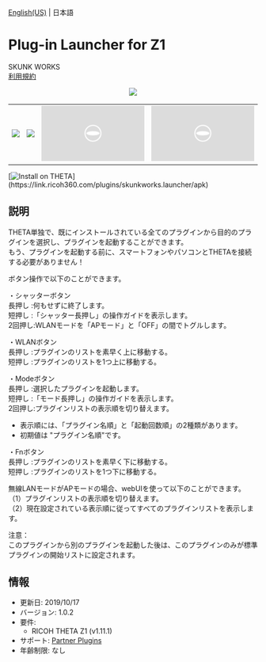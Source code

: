 [English(US)](README.md) | 日本語

# Plug-in Launcher for Z1

SKUNK WORKS  
[利用規約](https://www.ricoh360.com/ja/terms/plugins/)

<div align="center"><img src="./1.png"><table><tr><td><img src="./2.png"></td><td><img src="./3.png"></td><td><img src="./4.png"></td><td><img src="./5.png"></td></tr></table></div>

[![Install on THETA](https://assets.ricoh360.com/image/upload/v1/front/theta/install-button.svg?)](https://link.ricoh360.com/plugins/skunkworks.launcher/apk)

## 説明

<div id="plugin-description">

THETA単独で、既にインストールされている全てのプラグインから目的のプラグインを選択し、プラグインを起動することができます。  
もう、プラグインを起動する前に、スマートフォンやパソコンとTHETAを接続する必要がありません！  
  
ボタン操作で以下のことができます。  
  
・シャッターボタン  
長押し :何もせずに終了します。  
短押し :「シャッター長押し」の操作ガイドを表示します。  
2回押し:WLANモードを「APモード」と「OFF」の間でトグルします。  
  
・WLANボタン  
長押し :プラグインのリストを素早く上に移動する。  
短押し :プラグインのリストを1つ上に移動する。  
  
・Modeボタン  
長押し :選択したプラグインを起動します。  
短押し :「モード長押し」の操作ガイドを表示します。  
2回押し:プラグインリストの表示順を切り替えます。  
* 表示順には、「プラグイン名順」と「起動回数順」の2種類があります。
* 初期値は "プラグイン名順"です。
  
・Fnボタン  
長押し :プラグインのリストを素早く下に移動する。  
短押し :プラグインのリストを1つ下に移動する。  
  
  
無線LANモードがAPモードの場合、webUIを使って以下のことができます。  
（1）プラグインリストの表示順を切り替えます。  
（2）現在設定されている表示順に従ってすべてのプラグインリストを表示します。  
  
注意：  
このプラグインから別のプラグインを起動した後は、このプラグインのみが標準プラグインの開始リストに設定されます。  

</div>

## 情報

- 更新日: 2019/10/17
- バージョン: 1.0.2
- 要件:
  - RICOH THETA Z1 (v1.11.1)
- サポート: [Partner Plugins](https://github.com/theta-skunkworks/theta-plug-in-launcher)
- 年齢制限: なし
